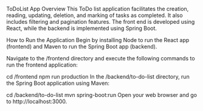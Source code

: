 
ToDoList App
Overview
This ToDo list application facilitates the creation, reading, updating, deletion, and marking of tasks as completed. It also includes filtering and pagination features. The front end is developed using React, while the backend is implemented using Spring Boot.

How to Run the Application
Begin by installing Node to run the React app (frontend) and Maven to run the Spring Boot app (backend).

Navigate to the /frontend directory and execute the following commands to run the frontend application:

cd /frontend
npm run production
In the /backend/to-do-list directory, run the Spring Boot application using Maven:

cd /backend/to-do-list
mvn spring-boot:run
Open your web browser and go to http://localhost:3000.

